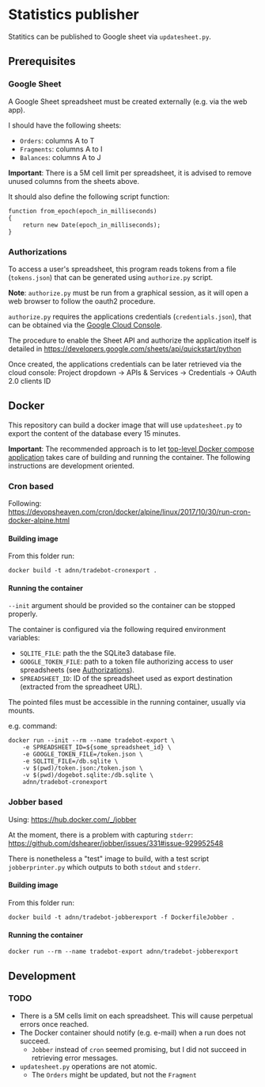 # Statistics publisher

Statitics can be published to Google sheet via `updatesheet.py`.

## Prerequisites

### Google Sheet

A Google Sheet spreadsheet must be created externally (e.g. via the web app).

I should have the following sheets:
* `Orders`: columns A to T
* `Fragments`: columns A to I
* `Balances`: columns A to J

**Important**: There is a 5M cell limit per spreadsheet, it is advised to remove unused columns
from the sheets above.

It should also define the following script function:

    function from_epoch(epoch_in_milliseconds)
    {
        return new Date(epoch_in_milliseconds);
    }

### Authorizations

To access a user's spreadsheet, this program reads tokens from a file (`tokens.json`)
that can be generated using `authorize.py` script.

**Note**: `authorize.py` must be run from a graphical session, as it will open a web browser
to follow the oauth2 procedure.

`authorize.py` requires the applications credentials (`credentials.json`),
that can be obtained via the [Google Cloud Console](https://console.cloud.google.com/).

The procedure to enable the Sheet API and authorize the application itself is detailed in
https://developers.google.com/sheets/api/quickstart/python

Once created, the applications credentials can be later retrieved via the cloud console:
Project dropdown -> APIs & Services -> Credentials -> OAuth 2.0 clients ID


## Docker

This repository can build a docker image that will use `updatesheet.py`
to export the content of the database every 15 minutes.

**Important**: The recommended approach is to let
[top-level Docker compose application](../README.md#docker)
takes care of building and running the container.
The following instructions are development oriented.

### Cron based

Following: https://devopsheaven.com/cron/docker/alpine/linux/2017/10/30/run-cron-docker-alpine.html

#### Building image

From this folder run:

    docker build -t adnn/tradebot-cronexport .

#### Running the container

`--init` argument should be provided so the container can be stopped properly.

The container is configured via the following required environment variables:

* `SQLITE_FILE`: path the the SQLite3 database file.
* `GOOGLE_TOKEN_FILE`: path to a token file authorizing access to user spreadsheets (see [Authorizations](#authorizations)).
* `SPREADSHEET_ID`: ID of the spreadsheet used as export destination (extracted from the spreadheet URL).

The pointed files must be accessible in the running container, usually via mounts.

e.g. command:

    docker run --init --rm --name tradebot-export \
        -e SPREADSHEET_ID=${some_spreadsheet_id} \
        -e GOOGLE_TOKEN_FILE=/token.json \
        -e SQLITE_FILE=/db.sqlite \
        -v $(pwd)/token.json:/token.json \
        -v $(pwd)/dogebot.sqlite:/db.sqlite \
        adnn/tradebot-cronexport

### Jobber based

Using: https://hub.docker.com/_/jobber

At the moment, there is a problem with capturing `stderr`:
https://github.com/dshearer/jobber/issues/331#issue-929952548

There is nonetheless a "test" image to build, with a test script `jobberprinter.py`
which outputs to both `stdout` and `stderr`.

#### Building image

From this folder run:

    docker build -t adnn/tradebot-jobberexport -f DockerfileJobber .

#### Running the container

    docker run --rm --name tradebot-export adnn/tradebot-jobberexport

## Development

### TODO

* There is a 5M cells limit on each spreadsheet. This will cause perpetual errors once reached.
* The Docker container should notify (e.g. e-mail) when a run does not succeed.
  * `Jobber` instead of `cron` seemed promising, but I did not succeed in retrieving error messages.
* `updatesheet.py` operations are not atomic.
  * The `Orders` might be updated, but not the `Fragment`
